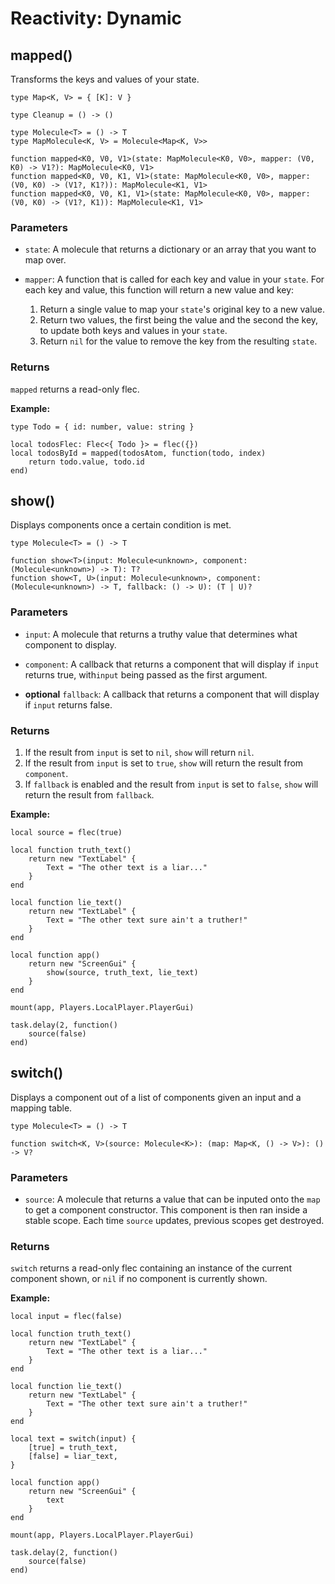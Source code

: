 # Reactivity: Dynamic

## mapped()

Transforms the keys and values of your state.

```luau
type Map<K, V> = { [K]: V }

type Cleanup = () -> ()

type Molecule<T> = () -> T
type MapMolecule<K, V> = Molecule<Map<K, V>>

function mapped<K0, V0, V1>(state: MapMolecule<K0, V0>, mapper: (V0, K0) -> V1?): MapMolecule<K0, V1>
function mapped<K0, V0, K1, V1>(state: MapMolecule<K0, V0>, mapper: (V0, K0) -> (V1?, K1?)): MapMolecule<K1, V1>
function mapped<K0, V0, K1, V1>(state: MapMolecule<K0, V0>, mapper: (V0, K0) -> (V1?, K1)): MapMolecule<K1, V1>
```

### Parameters

-   `state`: A molecule that returns a dictionary or an array that you want to map over.

-   `mapper`: A function that is called for each key and value in your `state`. For each key and value, this function will return a new value and key:

    1. Return a single value to map your `state`'s original key to a new value.
    2. Return two values, the first being the value and the second the key, to update both keys and values in your `state`.
    3. Return `nil` for the value to remove the key from the resulting `state`.


### Returns

`mapped` returns a read-only flec.

**Example:**
```luau
type Todo = { id: number, value: string }

local todosFlec: Flec<{ Todo }> = flec({})
local todosById = mapped(todosAtom, function(todo, index)
	return todo.value, todo.id
end)
```

## show()

Displays components once a certain condition is met.

```luau
type Molecule<T> = () -> T

function show<T>(input: Molecule<unknown>, component: (Molecule<unknown>) -> T): T?
function show<T, U>(input: Molecule<unknown>, component: (Molecule<unknown>) -> T, fallback: () -> U): (T | U)?
```

### Parameters

-   `input`: A molecule that returns a truthy value that determines what component to display.

-   `component`: A callback that returns a component that will display if `input` returns true, with`input` being passed as the first argument.

-   **optional** `fallback`: A callback that returns a component that will display if `input` returns false.


### Returns

1. If the result from `input` is set to `nil`, `show` will return `nil`.
2. If the result from `input` is set to `true`, `show` will return the result from `component`.
2. If `fallback` is enabled and the result from `input` is set to `false`, `show` will return the result from `fallback`.

**Example:**

```luau
local source = flec(true)

local function truth_text()
    return new "TextLabel" {
        Text = "The other text is a liar..."
    }
end

local function lie_text()
    return new "TextLabel" {
        Text = "The other text sure ain't a truther!"
    }
end

local function app()
    return new "ScreenGui" {
        show(source, truth_text, lie_text)
    }
end

mount(app, Players.LocalPlayer.PlayerGui)

task.delay(2, function()
    source(false)
end)
```

## switch()

Displays a component out of a list of components given an input and a mapping table.

```luau
type Molecule<T> = () -> T

function switch<K, V>(source: Molecule<K>): (map: Map<K, () -> V>): () -> V?
```

### Parameters

-   `source`: A molecule that returns a value that can be inputed onto the `map` to get a component constructor. This component is then ran inside a stable scope. Each time `source` updates, previous scopes get destroyed.

### Returns

`switch` returns a read-only flec containing an instance of the current component shown, or `nil` if no component is currently shown.

**Example:**
```luau
local input = flec(false)

local function truth_text()
    return new "TextLabel" {
        Text = "The other text is a liar..."
    }
end

local function lie_text()
    return new "TextLabel" {
        Text = "The other text sure ain't a truther!"
    }
end

local text = switch(input) {
    [true] = truth_text,
    [false] = liar_text,
}

local function app()
    return new "ScreenGui" {
        text
    }
end

mount(app, Players.LocalPlayer.PlayerGui)

task.delay(2, function()
    source(false)
end)
```